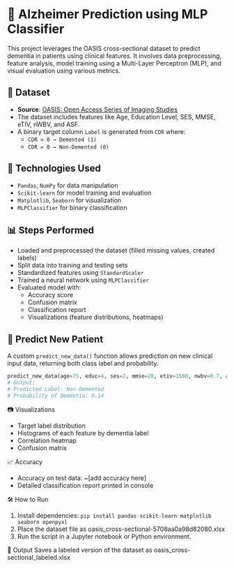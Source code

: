 # 🧠 Alzheimer Prediction using MLP Classifier

This project leverages the OASIS cross-sectional dataset to predict dementia in patients using clinical features. It involves data preprocessing, feature analysis, model training using a Multi-Layer Perceptron (MLP), and visual evaluation using various metrics.

## 📁 Dataset
- **Source**: [OASIS: Open Access Series of Imaging Studies](https://www.oasis-brains.org/)
- The dataset includes features like Age, Education Level, SES, MMSE, eTIV, nWBV, and ASF.
- A binary target column `Label` is generated from `CDR` where:
  - `CDR > 0 → Demented (1)`
  - `CDR = 0 → Non-Demented (0)`

## 🧪 Technologies Used
- `Pandas`, `NumPy` for data manipulation
- `Scikit-learn` for model training and evaluation
- `Matplotlib`, `Seaborn` for visualization
- `MLPClassifier` for binary classification

## 📊 Steps Performed
- Loaded and preprocessed the dataset (filled missing values, created labels)
- Split data into training and testing sets
- Standardized features using `StandardScaler`
- Trained a neural network using `MLPClassifier`
- Evaluated model with:
  - Accuracy score
  - Confusion matrix
  - Classification report
  - Visualizations (feature distributions, heatmaps)

## 🤖 Predict New Patient
A custom `predict_new_data()` function allows prediction on new clinical input data, returning both class label and probability.

```python
predict_new_data(age=75, educ=4, ses=2, mmse=28, etiv=1500, nwbv=0.7, asf=1.1)
# Output:
# Predicted Label: Non-Demented
# Probability of Dementia: 0.14
```

📷 Visualizations
- Target label distribution
- Histograms of each feature by dementia label
- Correlation heatmap
- Confusion matrix

📈 Accuracy
- Accuracy on test data: ~[add accuracy here]
- Detailed classification report printed in console

🛠️ How to Run
1. Install dependencies: ``` pip install pandas scikit-learn matplotlib seaborn openpyxl ```
2. Place the dataset file as oasis_cross-sectional-5708aa0a98d82080.xlsx
3. Run the script in a Jupyter notebook or Python environment.

📂 Output
Saves a labeled version of the dataset as oasis_cross-sectional_labeled.xlsx
